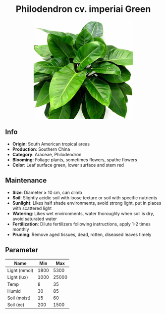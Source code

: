 <h1 align='center'>Philodendron cv. imperiai Green</h1>
<p align="center">
    <img 
        align='center'
        width='320'
        src="../images/philodendron cv imperiai green.png" 
        alt='Philodendron cv. imperiai Green' />
</p>

## Info

 - **Origin**: South American tropical areas
 - **Production**: Southern China
 - **Category**: Araceae, Philodendron
 - **Blooming**: Foliage plants, sometimes flowers, spathe flowers
 - **Color**: Leaf surface green, lower surface and stem red

## Maintenance

 - **Size**: Diameter ≥ 10 cm, can climb
 - **Soil**: Slightly acidic soil with loose texture or soil with specific nutrients
 - **Sunlight**: Likes half shade environments, avoid strong light, put in places with scattered light
 - **Watering**: Likes wet environments, water thoroughly when soil is dry, avoid saturated water
 - **Fertilization**: Dilute fertilizers following instructions, apply 1-2 times monthly
 - **Pruning**: Remove aged tissues, dead, rotten, diseased leaves timely

## Parameter

| Name         | Min  | Max   |
|--------------|------|-------|
| Light (mmol) | 1800 | 5300  |
| Light (lux)  | 1000 | 25000 |
| Temp         | 8    | 35    |
| Humid        | 30   | 85    |
| Soil (moist) | 15   | 60    |
| Soil (ec)    | 200  | 1500  |